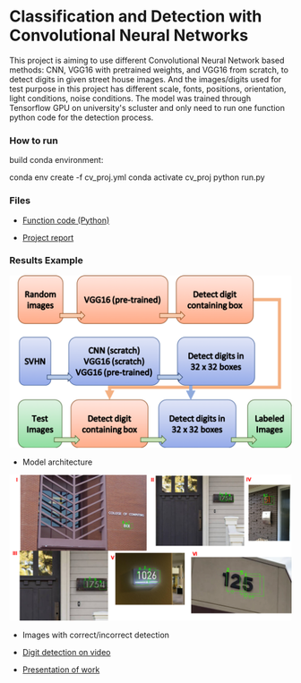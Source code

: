 # Classification and Detection with Convolutional Neural Networks

This project is aiming to use different Convolutional Neural Network based methods: CNN, VGG16 with pretrained weights, and VGG16 from scratch, to detect digits in given street house images. And the images/digits used for test purpose in this project has different scale, fonts, positions, orientation, light conditions, noise conditions. The model was trained through Tensorflow GPU on university's scluster and only need to run one function python code for the detection process.

### How to run

build conda environment:

conda env create -f cv_proj.yml
conda activate cv_proj
python run.py

### Files

* [Function code (Python)](https://github.com/chd415/Computer-Version/blob/master/Motion-Detection/ps4.py)

* [Project report](https://github.com/chd415/Computer-Version/blob/master/Motion-Detection/ps4_report.pdf)

### Results Example

<img src="./licence/flowchart.png" width="850" />

* Model architecture

<img src="./licence/fiveimage.png" width="850" />

* Images with correct/incorrect detection

* [Digit detection on video](https://www.dropbox.com/s/w9oahxx9e0ev0vp/output.mp4?dl=0)

* [Presentation of work](https://www.dropbox.com/s/q5gf0xuawraeagk/presentation.mp4?dl=0)




